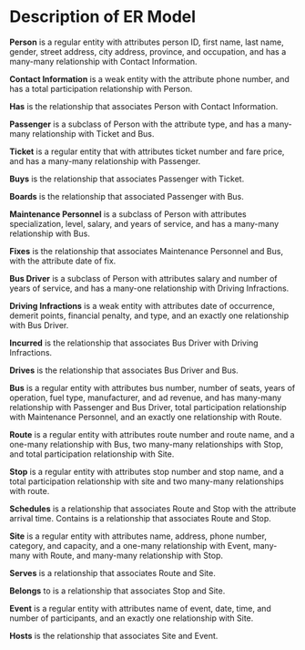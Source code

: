 # Description of ER Model
 
**Person** is a regular entity with attributes person ID, first name, last name, gender, street address, city address, province, and occupation, and has a many-many relationship with Contact Information. 

**Contact Information** is a weak entity with the attribute phone number, and has a total participation relationship with Person. 

**Has** is the relationship that associates Person with Contact Information. 

**Passenger** is a subclass of Person with the attribute type, and has a many-many relationship with Ticket and Bus. 

**Ticket** is a regular entity that with attributes ticket number and fare price, and has a many-many relationship with Passenger. 

**Buys** is the relationship that associates Passenger with Ticket. 

**Boards** is the relationship that associated Passenger with Bus. 

**Maintenance Personnel** is a subclass of Person with attributes specialization, level, salary, and years of service, and has a many-many relationship with Bus. 

**Fixes** is the relationship that associates Maintenance Personnel and Bus, with the attribute date of fix. 

**Bus Driver** is a subclass of Person with attributes salary and number of years of service, and has a many-one relationship with Driving Infractions.

**Driving Infractions** is a weak entity with attributes date of occurrence, demerit points, financial penalty, and type, and an exactly one relationship with Bus Driver. 

**Incurred** is the relationship that associates Bus Driver with Driving Infractions. 

**Drives** is the relationship that associates Bus Driver and Bus. 

**Bus** is a regular entity with attributes bus number, number of seats, years of operation, fuel type, manufacturer, and ad revenue, and has many-many relationship with Passenger and Bus Driver, total participation relationship with Maintenance Personnel, and an exactly one relationship with Route. 

**Route** is a regular entity with attributes route number and route name, and a one-many relationship with Bus, two many-many relationships with Stop, and total participation relationship with Site. 

**Stop** is a regular entity with attributes stop number and stop name, and a total participation relationship with site and two many-many relationships with route.

**Schedules** is a relationship that associates Route and Stop with the attribute arrival time. 
Contains is a relationship that associates Route and Stop. 

**Site** is a regular entity with attributes name, address, phone number, category, and capacity, and a one-many relationship with Event, many-many with Route, and many-many relationship with Stop. 

**Serves** is a relationship that associates Route and Site. 

**Belongs** to is a relationship that associates Stop and Site. 

**Event** is a regular entity with attributes name of event, date, time, and number of participants, and an exactly one relationship with Site. 

**Hosts** is the relationship that associates Site and Event. 

